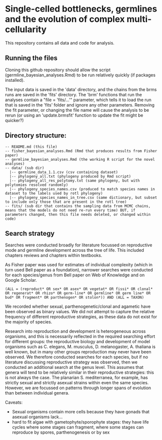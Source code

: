 # Single-celled bottlenecks, germlines and the evolution of complex multi-cellularity

This repository contains all data and code for analysis.

## Running the files

Cloning this github repository should allow the script (germline_bayesian_analyses.Rmd) to be run relatively quickly (if packages installed). 

The input data is saved in the 'data' directory, and the chains from the brms runs are saved in the 'fits' directory. The 'brm' functions that run the analyses contain a "file = 'fits/...'" parameter, which tells it to load the run that is saved in the 'fits' folder and ignore any other parameters. Removing the fit parameter, or changing the file name will cause the analysis to be rerun (or using an 'update.brmsfit' function to update the fit might be quicker?)

## Directory structure:
```
-- README.md (this file)  
-- fisher_bayesian_analyses.Rmd (Rmd that produces results from Fisher paper) 
-- germline_bayesian_analyses.Rmd (the working R script for the novel analyses) 
-- data/ (sub dir)  
  |-- germline_data_1.1.csv (csv containing dataset)  
  |-- phylogeny_all.txt (phylogeny produced by Rmd script)  
  |-- phylogeny_all_res_polytomy.txt (same phylogeny, but with polytomies resolved randomly)  
  |-- phylogeny_species_names.csv (produced to match species names in dataset to the labels used by rotl phylogeny)
  |-- phylogeny_species_names_in_tree.csv (same dictionary, but subset to include only those that are present in the rotl tree)  
-- fits/ (sub dir that contains the sampling data from MCMC chains, means that the models do not need re-run every time) BUT, if parameters changed, then this file needs deleted, or changed within code)  
```

## Search strategy

Searches were conducted broadly for literature focussed on reproductive mode and germline development across the tree of life. This included chapters reviews and chapters within textbooks.

As Fisher paper was used for estimates of individual complexity (which in turn used Bell paper as a foundation), narrower searches were conducted for each species/genus from Bell paper on Web of Knowledge and on Google Scholar. 

`(ALL = (reproduct* OR sex* OR asex* OR vegetat* OR fissi* OR clonal* OR regenerat* OR rhizo* OR germ-line* OR germline* OR germ line* OR bud* OR fragment* OR parthenogen* OR stolon*)) AND (ALL = TAXON)` 

We recorded whether sexual, parthenogenetic/clonal and agametic have been observed as binary values. We did not attempt to capture the relative frequency of different reproductive strategies, as these data do not exist for the majority of species. 

Research into reproduction and development is heterogeneous across organisms, and this is necessarily reflected in the required searching effort for different groups: the reproductive biology and development of model organisms such as C. elegans, M. musculus, D. melanogaster, A. thaliana is well known, but in many other groups reproduction may never have been observed. We therefore conducted searches for each species, but if no literature discussing reproductive strategy was observed, then we conducted an additional search at the genus level. This assumes that genera will tend to be relatively similar in their reproductive strategies: this is not always the case. The planarian S. mediterranea, for example, has strictly sexual and strictly asexual strains within even the same species. However, we are focussed on patterns through longer spans of evolution than between individual genera. 

Caveats:

* Sexual organisms contain more cells because they have gonads that asexual organisms lack...  
* hard to fit algae with gametophyte/sporophyte stages: they have life cycles where some stages can fragment, where some stages can reproduce by spores, parthenogenesis or by sex


